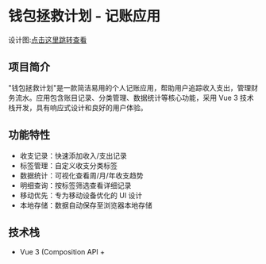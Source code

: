 # 钱包拯救计划 - 记账应用

设计图:[点击这里跳转查看](设计图.pdf)

## 项目简介

"钱包拯救计划"是一款简洁易用的个人记账应用，帮助用户追踪收入支出，管理财务流水。应用包含账目记录、分类管理、数据统计等核心功能，采用 Vue 3 技术栈开发，具有响应式设计和良好的用户体验。

## 功能特性

- 收支记录：快速添加收入/支出记录
- 标签管理：自定义收支分类标签
- 数据统计：可视化查看周/月/年收支趋势
- 明细查询：按标签筛选查看详细记录
- 移动优先：专为移动设备优化的 UI 设计
- 本地存储：数据自动保存至浏览器本地存储

## 技术栈

- Vue 3 (Composition API + <script setup>)
- Pinia (状态管理)
- Vue Router (路由)
- ECharts (数据可视化)
- Tailwind CSS (实用工具类 CSS)

## 项目结构

src/
├── assets/ # 静态资源
├── components/ # 公共组件
│ ├── Common/ # 通用组件
│ ├── CreateBills/ # 创建账单相关组件
│ ├── EditBills/ # 编辑管理相关组件
│ ├── HomeView/ # 首页相关组件
│ └── ReadBills/ # 查看账单相关组件
├── stores/ # Pinia 状态管理
│ └── data.js # 应用数据 store
├── views/ # 页面视图
├── App.vue # 根组件
├── main.js # 应用入口
└── router/ # 路由配置

## 安装与运行

1. 克隆仓库：

```bash
git clone https://github.com/karnoliu25/coin-hero.git
cd coin-hero
```

2. 安装依赖：

```bash
npm install
```

3. 启动开发服务器：

```bash
npm run dev
```

4. 生产构建

```bash
npm run build
```

构建产物将生成在 dist/ 目录下。

## 使用说明

1. 首页：查看当前余额、总收入、总支出和最近记录
2. 记一笔：添加新的收入或支出记录
3. 看账单：查看统计图表和详细记录
4. 编辑：管理账目记录和标签分类

## 贡献指南

欢迎提交 Issue 和 Pull Request。提交前请确保：

代码风格与现有代码一致

通过 ESLint 检查

为新功能添加相应测试

## 许可证

MIT License

## 联系方式

如有任何问题或建议，请联系：

开发者：Karnoliu

Email：Karnoliu@163.com

**温馨提示**：本应用使用浏览器本地存储保存数据，清除浏览器缓存会导致数据丢失，重要数据请自行备份。
